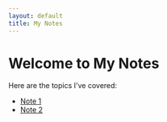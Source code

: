 ```yaml
---
layout: default
title: My Notes
---
```


# Welcome to My Notes
Here are the topics I've covered:

- [Note 1](mdFiles/sdeSheet/day1.md)
- [Note 2](mdFiles/sdeSheet/day2.md)
